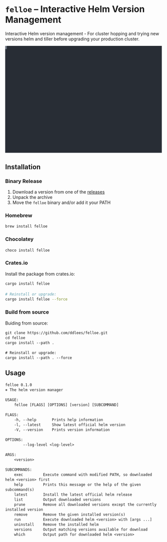# `felloe` – Interactive Helm Version Management


Interactive Helm version management - For cluster hopping and trying new versions helm and tiller before upgrading your production cluster.

![terminal](images/demo.svg)

## Installation

### Binary Release

1) Download a version from one of the [releases](https://github.com/ddlees/felloe/releases)
2) Unpack the archive
3) Move the `felloe` binary and/or add it your PATH

### Homebrew

``` sh
brew install felloe
```

### Chocolatey

``` sh
choco install felloe
```

### Crates.io

Install the package from crates.io:

``` sh
cargo install felloe

# Reinstall or upgrade:
cargo install felloe --force
```

### Build from source

Buiding from source:

``` console
git clone https://github.com/ddlees/felloe.git
cd felloe
cargo install --path .

# Reinstall or upgrade:
cargo install --path . --force
```

## Usage

``` man
felloe 0.1.0
⎈ The helm version manager

USAGE:
    felloe [FLAGS] [OPTIONS] [version] [SUBCOMMAND]

FLAGS:
    -h, --help       Prints help information
    -l, --latest     Show latest official helm version
    -V, --version    Prints version information

OPTIONS:
        --log-level <log-level>    

ARGS:
    <version>    

SUBCOMMANDS:
    exec         Execute command with modified PATH, so downloaded helm <version> first
    help         Prints this message or the help of the given subcommand(s)
    latest       Install the latest official helm release
    list         Output downloaded versions
    prune        Remove all downloaded versions except the currently installed version
    remove       Remove the given installed version(s)
    run          Execute downloaded helm <version> with [args ...]
    uninstall    Remove the installed helm
    versions     Output matching versions available for download
    which        Output path for downloaded helm <version>
```
